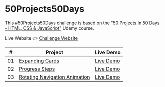 # 50Projects50Days

This #50Projects50Days challenge is based on the ["50 Projects In 50 Days - HTML, CSS & JavaScript"](https://www.udemy.com/course/50-projects-50-days/) Udemy course.

Live Website 👉 [Challenge Website](https://geraldelorm.github.io/50projects50days/)

|  #  | Project                                                                                                    | Live Demo                                                                                        |
| :-: | ---------------------------------------------------------------------------------------------------------- | ------------------------------------------------------------------------------------------------ |
| 01  | [Expanding Cards](https://github.com/geraldelorm/50projects50days/Day-1-expanding-cards)                   | [Live Demo](https://geraldelorm.github.io/50projects50days/Day-1-expanding-cards/index.html)     |
| 02  | [Progress Steps](https://github.com/geraldelorm/50projects50days/Day-2-progress-steps)                     | [Live Demo](https://geraldelorm.github.io/50projects50days/Day-2-progress-steps/index.html)      |
| 03  | [Rotating Navigation Animation](https://github.com/geraldelorm/50projects50days/Day-3-rotating-navigation) | [Live Demo](https://geraldelorm.github.io/50projects50days/Day-3-rotating-navigation/index.html) |
